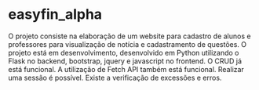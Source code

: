 # easyfin_alpha

O projeto consiste na elaboração de um website para cadastro de alunos e professores para visualização de notícia e cadastramento de questões.
O projeto está em desenvolvimento, desenvolvido em Python utilizando o Flask no backend, bootstrap, jquery e javascript no frontend.
O CRUD já está funcional. A utilização de Fetch API também está funcional.
Realizar uma sessão é possível.
Existe a verificação de excessões e erros.
